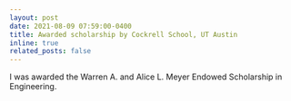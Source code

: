 ```yaml
---
layout: post
date: 2021-08-09 07:59:00-0400
title: Awarded scholarship by Cockrell School, UT Austin
inline: true
related_posts: false
---
```


I was awarded the Warren A. and Alice L. Meyer Endowed Scholarship in Engineering.


